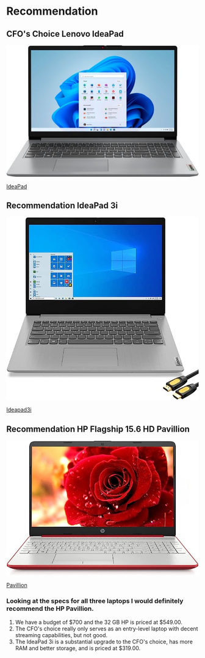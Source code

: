 # Recommendation

## CFO's Choice Lenovo IdeaPad
![CFO](CFO.jpg)

[IdeaPad](https://www.bestbuy.com/site/lenovo-ideapad-1-15-6-hd-laptop-athlon-silver-7120u-with-4gb-memory-128gb-ssd-cloud-grey/6531746.p?skuId=6531746 "IdeaPad")

## Recommendation IdeaPad 3i
![McCarty](McCarty.jpg)

[Ideapad3i](https://www.amazon.com/Lenovo-IdeaPad-Business-Student-i3-1115G4/dp/B0BSR6N4WY/ref=sr_1_2_sspa?crid=31ZBEMBLDQUC1&keywords=lenovo%2Blaptop&qid=1689560155&refinements=p_n_feature_thirty-three_browse-bin%3A23720419011&rnid=23720416011&s=pc&sprefix=lenovo%2B%2Caps%2C196&sr=1-2-spons&sp_csd=d2lkZ2V0TmFtZT1zcF9hdGY&th=1 "IdeaPad3i")

## Recommendation HP Flagship 15.6 HD Pavillion
![Pavillion](Pavillion.jpg)

[Pavillion](https://www.amazon.com/dp/B0BVZJYJDG?tag=highlightreviews-94074-20&th=1 "32GB HP Pavillion")

### Looking at the specs for all three laptops I would definitely recommend the HP Pavillion. 
1. We have a budget of $700 and the 32 GB HP is priced at $549.00.
2. The CFO's choice really only serves as an entry-level laptop with decent streaming capabilities, but not good.
3. The IdeaPad 3i is a substantial upgrade to the CFO's choice, has more RAM and better storage, and is priced at $319.00.



